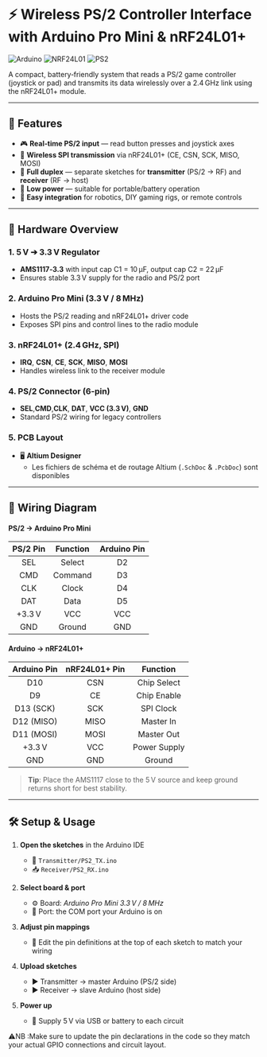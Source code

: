 # ⚡️ Wireless PS/2 Controller Interface with Arduino Pro Mini & nRF24L01+

![Arduino](https://img.shields.io/badge/Arduino-Pro%20Mini-blue) ![NRF24L01](https://img.shields.io/badge/nRF24L01%2B-2.4GHz-green) ![PS2](https://img.shields.io/badge/PS%2F2-Interface-orange)

A compact, battery‑friendly system that reads a PS/2 game controller (joystick or pad) and transmits its data wirelessly over a 2.4 GHz link using the nRF24L01+ module.

---

## 🚀 Features

- 🎮 **Real‑time PS/2 input** — read button presses and joystick axes  
- 📡 **Wireless SPI transmission** via nRF24L01+ (CE, CSN, SCK, MISO, MOSI)  
- 🔄 **Full duplex** — separate sketches for **transmitter** (PS/2 → RF) and **receiver** (RF → host)  
- 🔋 **Low power** — suitable for portable/battery operation  
- 🔧 **Easy integration** for robotics, DIY gaming rigs, or remote controls  

---

## 🧩 Hardware Overview

### 1. 5 V ➔ 3.3 V Regulator  
- **AMS1117‑3.3** with input cap C1 = 10 µF, output cap C2 = 22 µF  
- Ensures stable 3.3 V supply for the radio and PS/2 port  

### 2. Arduino Pro Mini (3.3 V / 8 MHz)  
- Hosts the PS/2 reading and nRF24L01+ driver code  
- Exposes SPI pins and control lines to the radio module  

### 3. nRF24L01+ (2.4 GHz, SPI)  
- **IRQ**, **CSN**, **CE**, **SCK**, **MISO**, **MOSI**  
- Handles wireless link to the receiver module  

### 4. PS/2 Connector (6‑pin)  
- **SEL**,**CMD**,**CLK**, **DAT**, **VCC (3.3 V)**, **GND**  
- Standard PS/2 wiring for legacy controllers

### 5. PCB Layout  
- 🖥️ **Altium Designer**  
  - Les fichiers de schéma et de routage Altium (`.SchDoc` & `.PcbDoc`) sont disponibles 

---

## 🔌 Wiring Diagram

#### PS/2 → Arduino Pro Mini

| PS/2 Pin | Function | Arduino Pin |
|:--------:|:--------:|:-----------:|
| SEL      | Select   | D2          |
| CMD      | Command  | D3          |
| CLK      | Clock    | D4          |
| DAT      | Data     | D5          |
| +3.3 V   | VCC      | VCC         |
| GND      | Ground   | GND         |

#### Arduino → nRF24L01+

| Arduino Pin | nRF24L01+ Pin | Function       |
|:-----------:|:-------------:|:--------------:|
| D10         | CSN           | Chip Select    |
| D9          | CE            | Chip Enable    |
| D13 (SCK)   | SCK           | SPI Clock      |
| D12 (MISO)  | MISO          | Master In      |
| D11 (MOSI)  | MOSI          | Master Out     |
| +3.3 V      | VCC           | Power Supply   |
| GND         | GND           | Ground         |

> **Tip**: Place the AMS1117 close to the 5 V source and keep ground returns short for best stability.

---

## 🛠️ Setup & Usage

1. **Open the sketches** in the Arduino IDE  
   - 📨 `Transmitter/PS2_TX.ino`  
   - 📥 `Receiver/PS2_RX.ino`

2. **Select board & port**  
   - ⚙️ Board: *Arduino Pro Mini 3.3 V / 8 MHz*  
   - 🔌 Port: the COM port your Arduino is on

3. **Adjust pin mappings**  
   - 🔧 Edit the pin definitions at the top of each sketch to match your wiring

4. **Upload sketches**  
   - ▶️ Transmitter → master Arduino (PS/2 side)  
   - ▶️ Receiver    → slave Arduino (host side)

5. **Power up**  
   - 🔋 Supply 5 V via USB or battery to each circuit

⚠️NB :Make sure to update the pin declarations in the code so they match your actual GPIO connections and circuit layout.  
